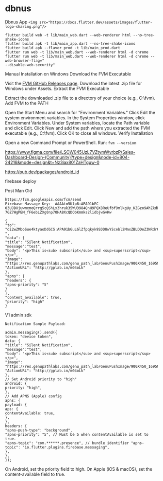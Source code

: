 # dbnus

Dbnus App
`<img src="https://docs.flutter.dev/assets/images/flutter-logo-sharing.png"/>`

```
flutter build web -t lib/main_web.dart --web-renderer html --no-tree-shake-icons
flutter build apk -t lib/main_app.dart --no-tree-shake-icons
flutter build apk --flavor prod -t lib/main_prod.dart
flutter run web -t lib/main_web.dart --web-renderer html -d chrome
flutter run web -t lib/main_web.dart --web-renderer html -d chrome --web-browser-flag="
--disable-web-security"
```
Manual Installation on Windows
Download the FVM Executable

Visit the [FVM GitHub Releases page](https://github.com/leoafarias/fvm/releases).
Download the latest .zip file for Windows under Assets.
Extract the FVM Executable

Extract the downloaded .zip file to a directory of your choice (e.g., C:\fvm).
Add FVM to the PATH

Open the Start Menu and search for "Environment Variables."
Click Edit the system environment variables.
In the System Properties window, click Environment Variables.
Under System variables, locate the Path variable and click Edit.
Click New and add the path where you extracted the FVM executable (e.g., C:\fvm).
Click OK to close all windows.
Verify Installation

Open a new Command Prompt or PowerShell.
Run:
```fvm --version```

https://www.figma.com/file/LSOW045UzL7VZtymWvrbzP/Sales-Dashboard-Design-(Community)?type=design&node-id=804-24216&mode=design&t=Nz3iax801ZaHTguw-0

https://pub.dev/packages/android_id

firebase deploy

Post Man Old

```
https://fcm.googleapis.com/fcm/send
Firebase Massage Key:- AAAAtm5Klp8:APA91bEC-03UJDXjuwmxmoQrrg5cQShLx3hruk35WU3984QnH9PQXBReUfbf9mlkgUy_KZGzo9AhZkdFtCh4txRY9N-7GZ7HgPEM_fF6ebLZXg0np70HA8XcQDObKmmks2lidbjwGvKw

{
"to": "di2wZMboSue4ktyaoDdGCS:APA91bGuLGlZfpqkyk9SDDUwYScebl2MnxZBLDDoZ3NRdrGCfFbI_ZyfP9VQCE1182KbXLMNJOwP5KohK7w48Ao9_r1lDzzWR2yRsc5iIDOotbTml6evRuLOkVbo38xODdfS2NAdV7h-",
"data": {
"title": "Silent Notification",
"message":"test",
"body": "<p>This is<sub> subscript</sub> and <sup>superscript</sup></p>",
"image": "https://res.genupathlabs.com/genu_path_lab/GenuPushImage/900X450_1695990869.jpg",
"ActionURL": "http://gplab.in/m04oLk"
},
"apns": {
"headers": {
"apns-priority": "5"
}
},
"content_available": true,
"priority": "high"
}
```

V1 admin sdk

```
Notification Sample Payload:

admin.messaging().send({
token: "device token",
data: {
"title": "Silent Notification",
"message":"test",
"body": "<p>This is<sub> subscript</sub> and <sup>superscript</sup></p>",
"image": "https://res.genupathlabs.com/genu_path_lab/GenuPushImage/900X450_1695990869.jpg",
"ActionURL": "http://gplab.in/m04oLk"
},
// Set Android priority to "high"
android: {
priority: "high",
},
// Add APNS (Apple) config
apns: {
payload: {
aps: {
contentAvailable: true,
},
},
headers: {
"apns-push-type": "background",
"apns-priority": "5", // Must be 5 when contentAvailable is set to true.
"apns-topic": "com.******.presence", // bundle identifier "apns-topic": "io.flutter.plugins.firebase.messaging",
},
},
});
```

On Android, set the priority field to high.
On Apple (iOS & macOS), set the content-available field to true.
